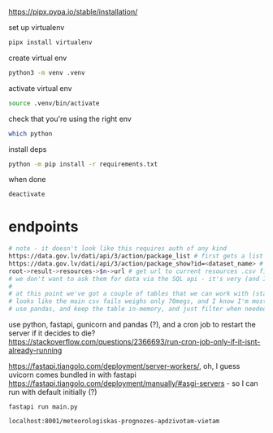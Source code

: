 https://pipx.pypa.io/stable/installation/

set up virtualenv
```bash
pipx install virtualenv
```

create virtual env
```bash
python3 -m venv .venv
```

activate virtual env
```bash
source .venv/bin/activate
```

check that you're using the right env
```bash
which python
```

install deps
```bash
python -m pip install -r requirements.txt
```

when done
```bash
deactivate
```

# endpoints

```bash
# note - it doesn't look like this requires auth of any kind
https://data.gov.lv/dati/api/3/action/package_list # first gets a list of valid packages (probably irrelevant step)
https://data.gov.lv/dati/api/3/action/package_show?id=<dataset_name> # get the current list of valid resources
root->result->resources->$n->url # get url to current resources .csv file and download it
# we don't want to ask them for data via the SQL api - it's very (and I do mean very) slow
#
# at this point we've got a couple of tables that we can work with (starting with the 9 day forecast for inhabitet locations)
# looks like the main csv fails weighs only 70megs, and I know I'm mostly going to read, writing to the db once an hour or so (maybe 30 mins?)
# use pandas, and keep the table in-memory, and just filter when needed
```

use python, fastapi, gunicorn and pandas (?), and a cron job to restart the server if it decides to die?
https://stackoverflow.com/questions/2366693/run-cron-job-only-if-it-isnt-already-running

https://fastapi.tiangolo.com/deployment/server-workers/, oh, I guess uvicorn comes bundled in with fastapi https://fastapi.tiangolo.com/deployment/manually/#asgi-servers - so I can run with default initially (?)

```
fastapi run main.py
```

```
localhost:8001/meteorologiskas-prognozes-apdzivotam-vietam
```

